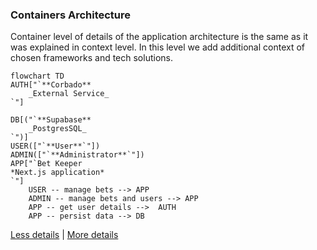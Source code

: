 ### Containers Architecture
Container level of details of the application architecture is the same as it was explained in context level. In this level we add additional context of chosen frameworks and tech solutions.

```mermaid
flowchart TD
AUTH["`**Corbado**
    _External Service_
`"]

DB[("`**Supabase**
    _PostgresSQL_
`")]
USER(["`**User**`"])
ADMIN(["`**Administrator**`"])
APP["`Bet Keeper
*Next.js application*
`"]
    USER -- manage bets --> APP
    ADMIN -- manage bets and users --> APP
    APP -- get user details -->  AUTH
    APP -- persist data --> DB
```

[Less details](./01-context.md) | [More details](./03-components.md)